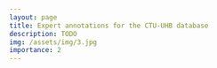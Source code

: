 ```yaml
---
layout: page
title: Expert annotations for the CTU-UHB database
description: TODO
img: /assets/img/3.jpg
importance: 2
---
```

